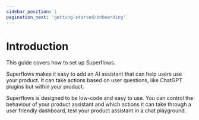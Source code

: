 ```yaml
---
sidebar_position: 1
pagination_next: 'getting-started/onboarding'
---
```


# Introduction

This guide covers how to set up Superflows. 

Superflows makes it easy to add an AI assistant that can help users use your product. It can take actions based on user questions, like ChatGPT plugins but within your product.

Superflows is designed to be low-code and easy to use. You can control the behaviour of your product assistant and which actions it can take through a user friendly dashboard, test your product assistant in a chat playground.  